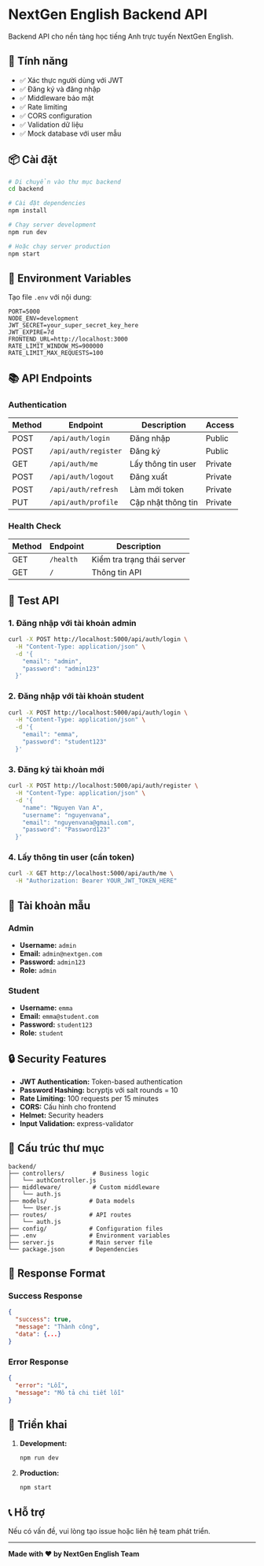 # NextGen English Backend API

Backend API cho nền tảng học tiếng Anh trực tuyến NextGen English.

## 🚀 Tính năng

- ✅ Xác thực người dùng với JWT
- ✅ Đăng ký và đăng nhập
- ✅ Middleware bảo mật
- ✅ Rate limiting
- ✅ CORS configuration
- ✅ Validation dữ liệu
- ✅ Mock database với user mẫu

## 📦 Cài đặt

```bash
# Di chuyển vào thư mục backend
cd backend

# Cài đặt dependencies
npm install

# Chạy server development
npm run dev

# Hoặc chạy server production
npm start
```

## 🔧 Environment Variables

Tạo file `.env` với nội dung:

```env
PORT=5000
NODE_ENV=development
JWT_SECRET=your_super_secret_key_here
JWT_EXPIRE=7d
FRONTEND_URL=http://localhost:3000
RATE_LIMIT_WINDOW_MS=900000
RATE_LIMIT_MAX_REQUESTS=100
```

## 📚 API Endpoints

### Authentication

| Method | Endpoint | Description | Access |
|--------|----------|-------------|---------|
| POST | `/api/auth/login` | Đăng nhập | Public |
| POST | `/api/auth/register` | Đăng ký | Public |
| GET | `/api/auth/me` | Lấy thông tin user | Private |
| POST | `/api/auth/logout` | Đăng xuất | Private |
| POST | `/api/auth/refresh` | Làm mới token | Private |
| PUT | `/api/auth/profile` | Cập nhật thông tin | Private |

### Health Check

| Method | Endpoint | Description |
|--------|----------|-------------|
| GET | `/health` | Kiểm tra trạng thái server |
| GET | `/` | Thông tin API |

## 🧪 Test API

### 1. Đăng nhập với tài khoản admin

```bash
curl -X POST http://localhost:5000/api/auth/login \
  -H "Content-Type: application/json" \
  -d '{
    "email": "admin",
    "password": "admin123"
  }'
```

### 2. Đăng nhập với tài khoản student

```bash
curl -X POST http://localhost:5000/api/auth/login \
  -H "Content-Type: application/json" \
  -d '{
    "email": "emma",
    "password": "student123"
  }'
```

### 3. Đăng ký tài khoản mới

```bash
curl -X POST http://localhost:5000/api/auth/register \
  -H "Content-Type: application/json" \
  -d '{
    "name": "Nguyen Van A",
    "username": "nguyenvana",
    "email": "nguyenvana@gmail.com",
    "password": "Password123"
  }'
```

### 4. Lấy thông tin user (cần token)

```bash
curl -X GET http://localhost:5000/api/auth/me \
  -H "Authorization: Bearer YOUR_JWT_TOKEN_HERE"
```

## 👤 Tài khoản mẫu

### Admin
- **Username:** `admin`
- **Email:** `admin@nextgen.com`
- **Password:** `admin123`
- **Role:** `admin`

### Student
- **Username:** `emma`
- **Email:** `emma@student.com`
- **Password:** `student123`
- **Role:** `student`

## 🔒 Security Features

- **JWT Authentication:** Token-based authentication
- **Password Hashing:** bcryptjs với salt rounds = 10
- **Rate Limiting:** 100 requests per 15 minutes
- **CORS:** Cấu hình cho frontend
- **Helmet:** Security headers
- **Input Validation:** express-validator

## 📁 Cấu trúc thư mục

```
backend/
├── controllers/        # Business logic
│   └── authController.js
├── middleware/         # Custom middleware
│   └── auth.js
├── models/            # Data models
│   └── User.js
├── routes/            # API routes
│   └── auth.js
├── config/            # Configuration files
├── .env               # Environment variables
├── server.js          # Main server file
└── package.json       # Dependencies
```

## 🔄 Response Format

### Success Response
```json
{
  "success": true,
  "message": "Thành công",
  "data": {...}
}
```

### Error Response
```json
{
  "error": "Lỗi",
  "message": "Mô tả chi tiết lỗi"
}
```

## 🚀 Triển khai

1. **Development:**
   ```bash
   npm run dev
   ```

2. **Production:**
   ```bash
   npm start
   ```

## 📞 Hỗ trợ

Nếu có vấn đề, vui lòng tạo issue hoặc liên hệ team phát triển.

---

**Made with ❤️ by NextGen English Team**